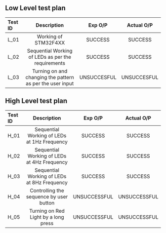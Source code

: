 ##  Low Level test plan

|**Test ID**|**Description**|**Exp O/P**|**Actual O/P**|
| :- | :-: | :-: | :-: |
|L\_01|Working of STM32F4XX|SUCCESS|SUCCESS|
|L\_02|Sequential Working of LEDs as per the requirements|SUCCESS|SUCCESS|
|L\_03|Turning on and changing the pattern as per the user input|UNSUCCESFUL|UNSUCCESFUL|


## High Level test plan


|**Test ID**|**Description**|**Exp O/P**|**Actual O/P**|
| :- | :-: | :-: | :-: |
|H\_01|Sequential Working of LEDs at 1Hz Frequency|SUCCESS|SUCCESS|
|H\_02|Sequential Working of LEDs at 4Hz Frequency|SUCCESS|SUCCESS|
|H\_03|Sequential Working of LEDs at 8Hz Frequency|SUCCESS|SUCCESS|
|H\_04|Controlling the sequence by user button|UNSUCCESSFUL|UNSUCCESSFUL|
|H\_05|Turning on Red Light by a long press|UNSUCCESSFUL|UNSUCCESSFUL|


